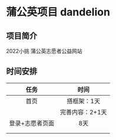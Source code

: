 # 蒲公英项目 dandelion 

## 项目简介
2022小挑 蒲公英志愿者公益网站

## 时间安排

|      任务       |      时间       |
| :-------------: | :-------------: |
|      首页       |   搭框架：1天   |
|                 | 完善内容：2+1天 |
| 登录+志愿者页面 |       8天       |
|                 |                 |
|                 |                 |

